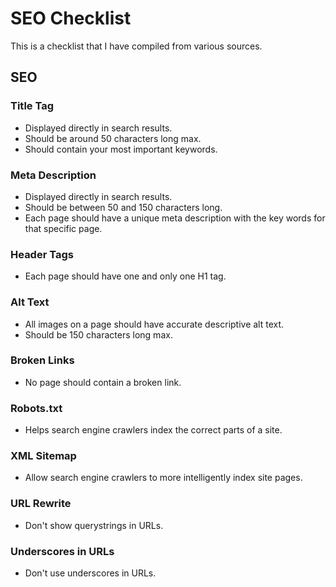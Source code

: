 # SEO Checklist

This is a checklist that I have compiled from various sources.

## SEO

### Title Tag
* Displayed directly in search results.
* Should be around 50 characters long max.
* Should contain your most important keywords.

### Meta Description
* Displayed directly in search results.
* Should be between 50 and 150 characters long.
* Each page should have a unique meta description with the key words for that specific page.

### Header Tags
* Each page should have one and only one H1 tag.

### Alt Text
* All images on a page should have accurate descriptive alt text.
* Should be 150 characters long max.

### Broken Links
* No page should contain a broken link.

### Robots.txt
* Helps search engine crawlers index the correct parts of a site.

### XML Sitemap
* Allow search engine crawlers to more intelligently index site pages.

### URL Rewrite
* Don't show querystrings in URLs.

### Underscores in URLs
* Don't use underscores in URLs.